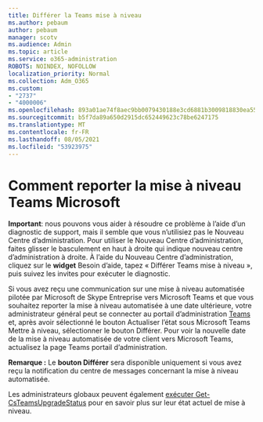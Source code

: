 ```yaml
---
title: Différer la Teams mise à niveau
ms.author: pebaum
author: pebaum
manager: scotv
ms.audience: Admin
ms.topic: article
ms.service: o365-administration
ROBOTS: NOINDEX, NOFOLLOW
localization_priority: Normal
ms.collection: Adm_O365
ms.custom:
- "2737"
- "4000006"
ms.openlocfilehash: 893a01ae74f8aec9bb0079430188e3cd6881b3009818830ea5572cfa41cdf71f
ms.sourcegitcommit: b5f7da89a650d2915dc652449623c78be6247175
ms.translationtype: MT
ms.contentlocale: fr-FR
ms.lasthandoff: 08/05/2021
ms.locfileid: "53923975"
---
```

# <a name="how-to-postpone-the-microsoft-driven-teams-upgrade"></a>Comment reporter la mise à niveau Teams Microsoft

**Important**: nous pouvons vous aider à résoudre ce problème à l’aide d’un diagnostic de support, mais il semble que vous n’utilisiez pas le Nouveau Centre d’administration. Pour utiliser le Nouveau Centre d’administration, faites glisser  le basculement en haut à droite qui indique nouveau centre d’administration à droite. À l’aide du Nouveau Centre d’administration, cliquez sur le **widget** Besoin d’aide, tapez « Différer Teams mise à niveau », puis suivez les invites pour exécuter le diagnostic.

Si vous avez reçu une communication sur une mise à niveau automatisée pilotée par Microsoft de Skype Entreprise vers Microsoft Teams et que vous souhaitez reporter la mise  à niveau automatisée à une  date ultérieure, votre administrateur général peut se connecter au portail d’administration [Teams](https://admin.teams.microsoft.com/dashboard) et, après avoir sélectionné le bouton Actualiser l’état sous Microsoft Teams Mettre à niveau, sélectionner le bouton Différer. Pour voir la nouvelle date de la mise à niveau automatisée de votre client vers Microsoft Teams, actualisez la page Teams portail d’administration.

**Remarque :** Le **bouton Différer** sera disponible uniquement si vous avez reçu la notification du centre de messages concernant la mise à niveau automatisée. 

Les administrateurs globaux peuvent également [exécuter Get-CsTeamsUpgradeStatus](https://docs.microsoft.com/powershell/module/skype/get-csteamsupgradestatus?view=skype-ps) pour en savoir plus sur leur état actuel de mise à niveau.
